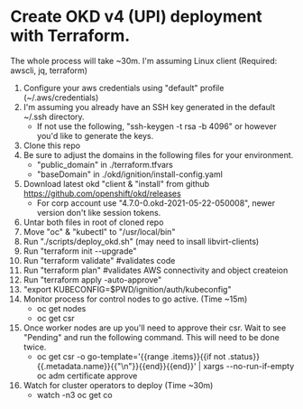 # Create OKD v4 (UPI) deployment with Terraform.

The whole process will take ~30m.
I'm assuming Linux client (Required: awscli, jq, terraform)

  1. Configure your aws credentials using "default" profile (~/.aws/credentials)
  2. I'm assuming you already have an SSH key generated in the default ~/.ssh directory.
     - If not use the following, "ssh-keygen -t rsa -b 4096" or however you'd like to generate the keys.
  3. Clone this repo
  4. Be sure to adjust the domains in the following files for your environment.
     - "public_domain" in ./terraform.tfvars
     - "baseDomain" in ./okd/ignition/install-config.yaml
  6. Download latest okd "client & "install" from github https://github.com/openshift/okd/releases
     - For corp account use "4.7.0-0.okd-2021-05-22-050008", newer version don't like session tokens.
  7. Untar both files in root of cloned repo
  8. Move "oc" & "kubectl" to "/usr/local/bin"
  9.  Run "./scripts/deploy_okd.sh" (may need to insall libvirt-clients)
  10. Run "terraform init --upgrade"
  11. Run "terraform validate" #validates code
  12. Run "terraform plan" #validates AWS connectivity and object createion
  13. Run "terraform apply -auto-approve"
  14. "export KUBECONFIG=$PWD/ignition/auth/kubeconfig"
  15. Monitor process for control nodes to go active. (Time ~15m)
      - oc get nodes
      - oc get csr
  16. Once worker nodes are up you'll need to approve their csr. Wait to see
      "Pending" and run the following command. This will need to be done twice.
      - oc get csr -o go-template='{{range .items}}{{if not .status}}{{.metadata.name}}{{"\n"}}{{end}}{{end}}' | xargs --no-run-if-empty oc adm certificate approve
  17. Watch for cluster operators to deploy (Time ~30m)
      - watch -n3 oc get co
  
